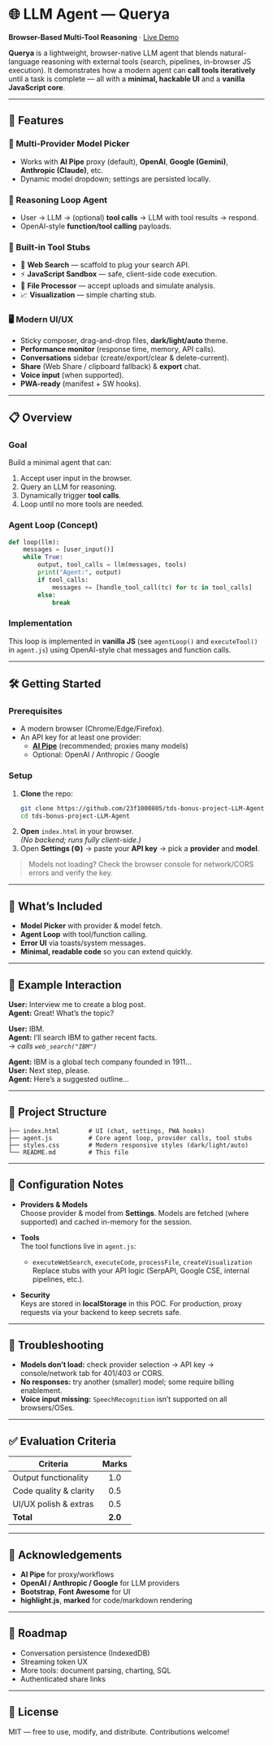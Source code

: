 # 🌐 LLM Agent — **Querya**
**Browser-Based Multi-Tool Reasoning** · [Live Demo](https://tds-bonus-project-llm-agent.vercel.app/)

**Querya** is a lightweight, browser-native LLM agent that blends natural-language reasoning with external tools (search, pipelines, in-browser JS execution). It demonstrates how a modern agent can **call tools iteratively** until a task is complete — all with a **minimal, hackable UI** and a **vanilla JavaScript core**.

---

## 🚀 Features

### 🤖 Multi-Provider Model Picker
- Works with **AI Pipe** proxy (default), **OpenAI**, **Google (Gemini)**, **Anthropic (Claude)**, etc.
- Dynamic model dropdown; settings are persisted locally.

### 🔁 Reasoning Loop Agent
- User → LLM → (optional) **tool calls** → LLM with tool results → respond.
- OpenAI-style **function/tool calling** payloads.

### 🧰 Built-in Tool Stubs
- 🔎 **Web Search** — scaffold to plug your search API.
- ⚡ **JavaScript Sandbox** — safe, client-side code execution.
- 📄 **File Processor** — accept uploads and simulate analysis.
- 📈 **Visualization** — simple charting stub.

### 🖥️ Modern UI/UX
- Sticky composer, drag-and-drop files, **dark/light/auto** theme.
- **Performance monitor** (response time, memory, API calls).
- **Conversations** sidebar (create/export/clear & delete-current).
- **Share** (Web Share / clipboard fallback) & **export** chat.
- **Voice input** (when supported).
- **PWA-ready** (manifest + SW hooks).

---

## 📋 Overview

### Goal
Build a minimal agent that can:
1. Accept user input in the browser.
2. Query an LLM for reasoning.
3. Dynamically trigger **tool calls**.
4. Loop until no more tools are needed.

### Agent Loop (Concept)
```python
def loop(llm):
    messages = [user_input()]
    while True:
        output, tool_calls = llm(messages, tools)
        print("Agent:", output)
        if tool_calls:
            messages += [handle_tool_call(tc) for tc in tool_calls]
        else:
            break
```

### Implementation
This loop is implemented in **vanilla JS** (see `agentLoop()` and `executeTool()` in `agent.js`) using OpenAI-style chat messages and function calls.

---

## 🛠️ Getting Started

### Prerequisites
- A modern browser (Chrome/Edge/Firefox).
- An API key for at least one provider:
  - **[AI Pipe](https://aipipe.org/)** (recommended; proxies many models)
  - Optional: OpenAI / Anthropic / Google

### Setup
1. **Clone** the repo:
   ```bash
   git clone https://github.com/23f1000805/tds-bonus-project-LLM-Agent.git
   cd tds-bonus-project-LLM-Agent
   ```
2. **Open** `index.html` in your browser.  
   *(No backend; runs fully client-side.)*
3. Open **Settings (⚙️)** → paste your **API key** → pick a **provider** and **model**.

> Models not loading? Check the browser console for network/CORS errors and verify the key.

---

## 🎨 What’s Included

- **Model Picker** with provider & model fetch.
- **Agent Loop** with tool/function calling.
- **Error UI** via toasts/system messages.
- **Minimal, readable code** so you can extend quickly.

---

## 🧪 Example Interaction

**User:** Interview me to create a blog post.  
**Agent:** Great! What’s the topic?  

**User:** IBM.  
**Agent:** I’ll search IBM to gather recent facts.  
→ *calls `web_search("IBM")`*  

**Agent:** IBM is a global tech company founded in 1911…  
**User:** Next step, please.  
**Agent:** Here’s a suggested outline…

---

## 📂 Project Structure

```
├── index.html        # UI (chat, settings, PWA hooks)
├── agent.js          # Core agent loop, provider calls, tool stubs
├── styles.css        # Modern responsive styles (dark/light/auto)
└── README.md         # This file
```

---

## 🔧 Configuration Notes

- **Providers & Models**  
  Choose provider & model from **Settings**. Models are fetched (where supported) and cached in-memory for the session.

- **Tools**  
  The tool functions live in `agent.js`:
  - `executeWebSearch`, `executeCode`, `processFile`, `createVisualization`  
  Replace stubs with your API logic (SerpAPI, Google CSE, internal pipelines, etc.).

- **Security**  
  Keys are stored in **localStorage** in this POC. For production, proxy requests via your backend to keep secrets safe.

---

## 🧰 Troubleshooting

- **Models don’t load:** check provider selection → API key → console/network tab for 401/403 or CORS.
- **No responses:** try another (smaller) model; some require billing enablement.
- **Voice input missing:** `SpeechRecognition` isn’t supported on all browsers/OSes.

---

## ✅ Evaluation Criteria

| Criteria               | Marks |
|------------------------|:----:|
| Output functionality   | 1.0  |
| Code quality & clarity | 0.5  |
| UI/UX polish & extras  | 0.5  |
| **Total**              | **2.0** |

---

## 🙌 Acknowledgements

- **AI Pipe** for proxy/workflows  
- **OpenAI / Anthropic / Google** for LLM providers  
- **Bootstrap**, **Font Awesome** for UI  
- **highlight.js**, **marked** for code/markdown rendering

---

## 🔮 Roadmap

- Conversation persistence (IndexedDB)
- Streaming token UX
- More tools: document parsing, charting, SQL
- Authenticated share links

---

## 📝 License

MIT — free to use, modify, and distribute. Contributions welcome!

